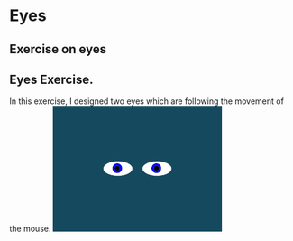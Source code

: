 # Eyes
## Exercise on eyes

<h2>Eyes Exercise.</h2>

In this exercise, I designed two eyes which are following the movement of the mouse. 
<img src= "eyesExercise.jpeg" width='300'/>
